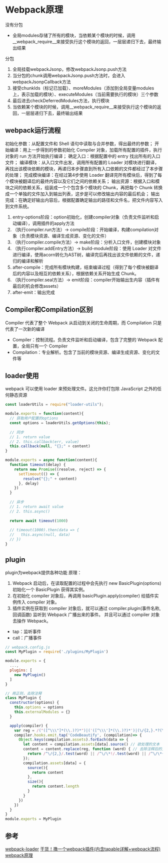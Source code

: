 # Webpack原理

没有分包
- 全局modules存储了所有的模块，当依赖某个模块的时候，调用__webpack_require__来接受执行这个模块的返回，一层层递归下去，最终输出结果

分包
1. 全局挂载webpackJsonp，修改webpackJsonp.push方法
2. 当分包的chunk调用webpackJsonp.push方法时，会进入webpackJsonpCallback方法
3. 接受chunkIds（标记已加载）、moreModules（添加到全局变量modules上，表示加载的模块）、executeModules（当前需要执行的模块）三个参数
4. 最后进去checkDeferredModules方法，执行模块
5. 当依赖某个模块的时候，调用__webpack_require__来接受执行这个模块的返回，一层层递归下去，最终输出结果

## webpack运行流程
初始化参数：从配置文件和 Shell 语句中读取与合并参数，得出最终的参数；
开始编译：用上一步得到的参数初始化 Compiler 对象，加载所有配置的插件，执行对象的 run 方法开始执行编译；
确定入口：根据配置中的 entry 找出所有的入口文件；
编译模块：从入口文件出发，调用所有配置的 Loader 对模块进行翻译，再找出该模块依赖的模块，再递归本步骤直到所有入口依赖的文件都经过了本步骤的处理；
完成模块编译：在经过第4步使用 Loader 翻译完所有模块后，得到了每个模块被翻译后的最终内容以及它们之间的依赖关系；
输出资源：根据入口和模块之间的依赖关系，组装成一个个包含多个模块的 Chunk，再把每个 Chunk 转换成一个单独的文件加入到输出列表，这步是可以修改输出内容的最后机会；
输出完成：在确定好输出内容后，根据配置确定输出的路径和文件名，把文件内容写入到文件系统。

1. entry-options阶段：option初始化，创建compiler对象（负责文件监听和启动编译），调用插件的apply方法
2. （执行compiler.run方法）-> compile阶段：开始编译，构建compilation对象（负责模块资源、编译生成资源、变化的文件）
3. （执行compiler.compile方法）-> make阶段：分析入口文件，创建模块对象
4. （执行compiler.addEntry方法）-> build-module阶段：使用 Loader 对文件进行编译，使用acorn转化为AST树，编译完后再找出该文件依赖的文件，递归的编译和解析
5. after-compile：完成所有模块构建，结束编译过程（得到了每个模块被翻译后的内容以及相互的依赖关系），根据依赖关系开始生成 Chunk。
6. （执行compiler.seal方法）-> emit阶段：compiler开始输出生内容（插件有最后的机会修改assets）
7. after-emit：输出完成

## Compiler和Compilation区别
Compiler 代表了整个 Webpack 从启动到关闭的生命周期，而 Compilation 只是代表了一次新的编译
- Compiler：控制流程。负责文件监听和启动编译，包含了完整的 Webpack 配置，全局只有一个 Compiler
- Compilation：专业解析。包含了当前的模块资源、编译生成资源、变化的文件等

## loader使用
webpack 可以使用 loader 来预处理文件。这允许你打包除 JavaScript 之外的任何静态资源
```javascript
const loaderUtils = require("loader-utils");

module.exports = function(content){
  // 获取用户配置的options
  const options = loaderUtils.getOptions(this);
  
  // 同步
  // 1. return value
  // 2. this.callback(err, value)
  this.callback(null, "{};" + content)
}

module.exports = async function(content){
  function timeout(delay) {
    return new Promise((resolve, reject) => {
      setTimeout(() => {
        resolve("{};" + content)
      }, delay)
    })
  }
  
  // 异步
  // 1. return await value
  // 2. this.async()
  
  return await timeout(1000)
  
  // timeout(1000).then(data => {
  //   this.async(null, data)
  // })
}
```

## plugin
plugin为webpack提供各种功能
原理：
1. Webpack 启动后，在读取配置的过程中会先执行 new BasicPlugin(options) 初始化一个 BasicPlugin 获得其实例。 
2. 在初始化 compiler 对象后，再调用 basicPlugin.apply(compiler) 给插件实例传入 compiler 对象。 
3. 插件实例在获取到 compiler 对象后，就可以通过 compiler.plugin(事件名称, 回调函数) 监听到 Webpack 广播出来的事件。 并且可以通过 compiler 对象去操作 Webpack。

- tap：监听事件
- call：广播事件
```javascript
// webpack.config.js
const MyPlugin = require('./plugins/MyPlugin')

module.exports = {
  ...,
  plugins: [
    new MyPlugin()
  ]
}
```
```javascript
// 用正则，去除注释
class MyPlugin {
  constructor(options) {
    this.options = options
    this.externalModules = {}
  }

  apply(compiler) {
    var reg = /("([^\\\"]*(\\.)?)*")|('([^\\\']*(\\.)?)*')|(\/{2,}.*?(\r|\n))|(\/\*(\n|.)*?\*\/)|(\/\*\*\*\*\*\*\/)/g
    compiler.hooks.emit.tap('CodeBeautify', (compilation)=> {
      Object.keys(compilation.assets).forEach(data => {
        let content = compilation.assets[data].source() // 欲处理的文本
        content = content.replace(reg, function (word) { // 去除注释后的文本
          return /^\/{2,}/.test(word) || /^\/\*!/.test(word) || /^\/\*{3,}\//.test(word) ? "" : word;
        });
        compilation.assets[data] = {
          source(){
            return content
          },
          size(){
            return content.length
          }
        }
      })
    })
  }
}
module.exports = MyPlugin
```

## 参考
[webpack-loader](https://github.com/jerryOnlyZRJ/webpack-loader)
[干货！撸一个webpack插件(内含tapable详解+webpack流程)](https://juejin.im/post/5beb8875e51d455e5c4dd83f#heading-17)
[webpack原理](https://segmentfault.com/a/1190000015088834#articleHeader0)
